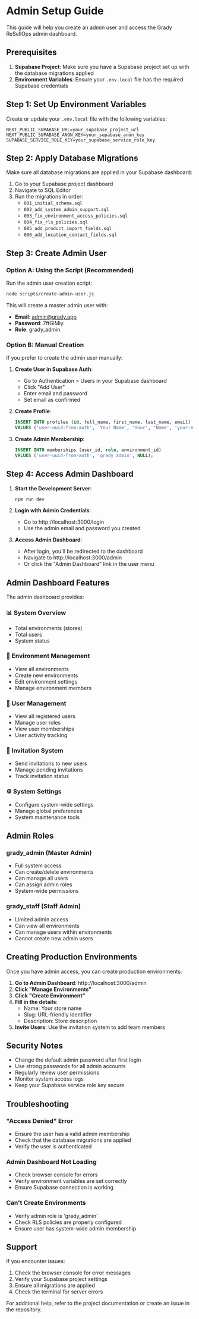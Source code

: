 # Admin Setup Guide

This guide will help you create an admin user and access the Grady ReSellOps
admin dashboard.

## Prerequisites

1. **Supabase Project**: Make sure you have a Supabase project set up with the
   database migrations applied
2. **Environment Variables**: Ensure your `.env.local` file has the required
   Supabase credentials

## Step 1: Set Up Environment Variables

Create or update your `.env.local` file with the following variables:

```env
NEXT_PUBLIC_SUPABASE_URL=your_supabase_project_url
NEXT_PUBLIC_SUPABASE_ANON_KEY=your_supabase_anon_key
SUPABASE_SERVICE_ROLE_KEY=your_supabase_service_role_key
```

## Step 2: Apply Database Migrations

Make sure all database migrations are applied in your Supabase dashboard:

1. Go to your Supabase project dashboard
2. Navigate to SQL Editor
3. Run the migrations in order:
   - `001_initial_schema.sql`
   - `002_add_system_admin_support.sql`
   - `003_fix_environment_access_policies.sql`
   - `004_fix_rls_policies.sql`
   - `005_add_product_import_fields.sql`
   - `006_add_location_contact_fields.sql`

## Step 3: Create Admin User

### Option A: Using the Script (Recommended)

Run the admin user creation script:

```bash
node scripts/create-admin-user.js
```

This will create a master admin user with:

- **Email**: admin@grady.app
- **Password**: 7ftGiMiy.
- **Role**: grady_admin

### Option B: Manual Creation

If you prefer to create the admin user manually:

1. **Create User in Supabase Auth**:
   - Go to Authentication > Users in your Supabase dashboard
   - Click "Add User"
   - Enter email and password
   - Set email as confirmed

2. **Create Profile**:
   ```sql
   INSERT INTO profiles (id, full_name, first_name, last_name, email)
   VALUES ('user-uuid-from-auth', 'Your Name', 'Your', 'Name', 'your-email@example.com');
   ```

3. **Create Admin Membership**:
   ```sql
   INSERT INTO memberships (user_id, role, environment_id)
   VALUES ('user-uuid-from-auth', 'grady_admin', NULL);
   ```

## Step 4: Access Admin Dashboard

1. **Start the Development Server**:
   ```bash
   npm run dev
   ```

2. **Login with Admin Credentials**:
   - Go to http://localhost:3000/login
   - Use the admin email and password you created

3. **Access Admin Dashboard**:
   - After login, you'll be redirected to the dashboard
   - Navigate to http://localhost:3000/admin
   - Or click the "Admin Dashboard" link in the user menu

## Admin Dashboard Features

The admin dashboard provides:

### 📊 System Overview

- Total environments (stores)
- Total users
- System status

### 🏢 Environment Management

- View all environments
- Create new environments
- Edit environment settings
- Manage environment members

### 👥 User Management

- View all registered users
- Manage user roles
- View user memberships
- User activity tracking

### 📧 Invitation System

- Send invitations to new users
- Manage pending invitations
- Track invitation status

### ⚙️ System Settings

- Configure system-wide settings
- Manage global preferences
- System maintenance tools

## Admin Roles

### grady_admin (Master Admin)

- Full system access
- Can create/delete environments
- Can manage all users
- Can assign admin roles
- System-wide permissions

### grady_staff (Staff Admin)

- Limited admin access
- Can view all environments
- Can manage users within environments
- Cannot create new admin users

## Creating Production Environments

Once you have admin access, you can create production environments:

1. **Go to Admin Dashboard**: http://localhost:3000/admin
2. **Click "Manage Environments"**
3. **Click "Create Environment"**
4. **Fill in the details**:
   - Name: Your store name
   - Slug: URL-friendly identifier
   - Description: Store description
5. **Invite Users**: Use the invitation system to add team members

## Security Notes

- Change the default admin password after first login
- Use strong passwords for all admin accounts
- Regularly review user permissions
- Monitor system access logs
- Keep your Supabase service role key secure

## Troubleshooting

### "Access Denied" Error

- Ensure the user has a valid admin membership
- Check that the database migrations are applied
- Verify the user is authenticated

### Admin Dashboard Not Loading

- Check browser console for errors
- Verify environment variables are set correctly
- Ensure Supabase connection is working

### Can't Create Environments

- Verify admin role is 'grady_admin'
- Check RLS policies are properly configured
- Ensure user has system-wide admin membership

## Support

If you encounter issues:

1. Check the browser console for error messages
2. Verify your Supabase project settings
3. Ensure all migrations are applied
4. Check the terminal for server errors

For additional help, refer to the project documentation or create an issue in
the repository.
